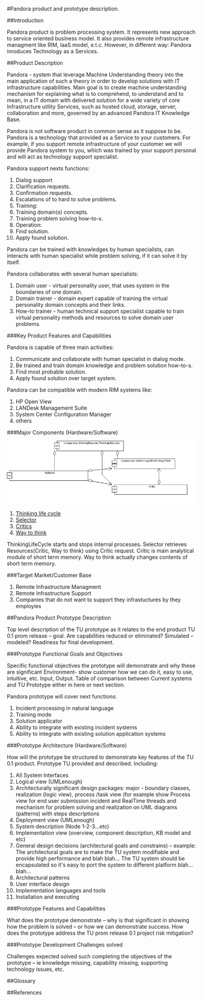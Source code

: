 #Pandora product and prototype description.


##Introduction

Pandora product is problem processing system. It represents new approach to service oriented business model. It also provides remote infrastructure managment like RIM, IaaS model, e.t.c. However, in different way: Pandora inroduces Technology as a Services. 

##Product Description

Pandora - system that leverage Machine Understanding theory into the main application of such a theory in order to develop solutions with IT infrastructure capabilities. Main goal is to create machine understanding mechanism for explaining what is to comprehend, to understand and to mean, in a IT domain with delivered solution for  a wide variety of core Infrastructure utility Services, such as hosted cloud, storage, server, collaboration and more, governed by an advanced Pandora  IT Knowledge Base. 

Pandora is not software product in common sense as it suppose to be. Pandora is a technology that provided as a Service to your customers. For example, if you support remote infrastructure of your customer we will provide Pandora system to you, which was trained by your support personal and will act as technology support specialist. 

Pandora support nexts functions:

 1. Dialog support
   2. Clarification requests.
   2. Confirmation requests.
   2. Escalations of to hard to solve problems.
 1. Training:
   2. Training domain(s) concepts.
   2. Training problem solving how-to-s.
 1. Operation:
   2. Find solution.
   2. Apply found solution.

Pandora can be trained with knowledges by human specialists, can interacts with human specialist while problem solving, if it can solve it by itself.

Pandora collaborates with several human specialists:

 1. Domain user - virtual personality user, that uses system in the boundaries of one domain.
 1. Domain trainer - domain expert capable of training the virtual personality domain concepts and their links.
 1. How-to trainer - human technical support specialist capable to train virtual personality methods and resources to solve domain user problems.

###Key Product Features and Capabilities

Pandora is capable of three main activities:
 1. Communicate and collaborate with human specialist in dialog mode.
 1. Be trained and train domain knowledge and problem solution how-to-s.
 1. Find most probable solution.
 1. Apply found solution over target system.

Pandora can be compatible with modern RIM systems like:
 1. HP Open View
 1. LANDesk Management Suite
 1. System Center Configuration Manager 
 1. others
 
###Major Components (Hardware/Software)

![Main component diagram](https://github.com/development-team/2/raw/master/doc/design-specification/uml/images/MainComponent.png)

 1. [Thinking life cycle](design-specification/thinking-life-cycle.md)
 1. [Selector](design-specification/selector.md)
 1. [Critics](design-specification/critics.md)
 1. [Way to think](design-specification/way2Think.md)

ThinkingLifeCycle starts and stops internal processes. Selector retrieves Resources(Critic, Way to think) using Critic request. Critic is main analytical module of short term memory. Way to think actually changes contents of short term memory.

###Target Market/Customer Base

 1. Remote Infrastructure Managment
 1. Remote Infrastructure Support
 1. Companies that do not want to support they infrastuctures by they employies

##Pandora Product Prototype Description

Top level description of the TU prototype as it relates to the end product TU 0.1 prom release – goal.  Are capabilities reduced or eliminated? Simulated – modeled? Readiness for final development.

###Prototype Functional Goals and Objectives

Specific functional objectives the prototype will demonstrate and why these are significant Environment- show customer how we can do it, easy to use, intuitive, etc.  Input, Output.  Table of comparison between Current systems and TU Prototype either in here or next section.

Pandora prototype will cover next functions:

 1. Incident processing in natural language
 1. Training mode
 1. Solution applicator
 1. Ability to integrate with existing incident systems
 1. Ability to integrate with existing solution application systems 

###Prototype Architecture (Hardware/Software)

How will the prototype be structured to demonstrate key features of the TU 0.1 product.  Prototype TU provided and described.
Including:

1. All System Interfaces
1. Logical view (UMLenough)
1. Architecturally significant design packages: major - boundary classes, realization (logic view), process /task view (for example show Process view for end user submission  incident and RealTime threads and mechanism for problem solving and realization on UML diagrams (patterns) with steps descriptions
1. Deployment view (UMLenough)
1. System description (Node 1-2-3…etc)
1. Implementation view (overview, component description, KB model and etc)
1. General design decisions (architectural goals and constrains) – example: The architectural goals are to make the TU system modifiable and provide high performance and blah blah…  The TU system should be encapsulated so it's easy to port the system to different platform blah…blah…
1. Architectural patterns
1. User interface design
1. Implementation languages and tools
1. Installation and executing

###Prototype Features and Capabilities

What does the prototype demonstrate – why is that significant in showing how the problem is solved – or how we can demonstrate success. How does the prototype address the TU prom release 0.1 project risk mitigation?

###Prototype Development Challenges solved

Challenges expected solved such completing the objectives of the prototype – ie knowledge missing, capability missing, supporting technology issues, etc.

##Glossary

##References


